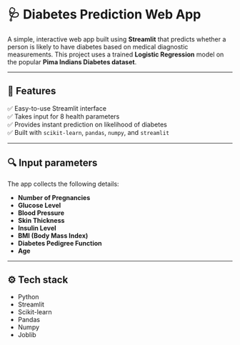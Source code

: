 # 🩺 Diabetes Prediction Web App

A simple, interactive web app built using **Streamlit** that predicts whether a person is likely to have diabetes based on medical diagnostic measurements. This project uses a trained **Logistic Regression** model on the popular **Pima Indians Diabetes dataset**.

---

## 🚀 Features

✅ Easy-to-use Streamlit interface  
✅ Takes input for 8 health parameters  
✅ Provides instant prediction on likelihood of diabetes  
✅ Built with `scikit-learn`, `pandas`, `numpy`, and `streamlit`

---

## 🔍 Input parameters

The app collects the following details:

- **Number of Pregnancies**
- **Glucose Level**
- **Blood Pressure**
- **Skin Thickness**
- **Insulin Level**
- **BMI (Body Mass Index)**
- **Diabetes Pedigree Function**
- **Age**

---

## ⚙️ Tech stack

- Python
- Streamlit
- Scikit-learn
- Pandas
- Numpy
- Joblib
